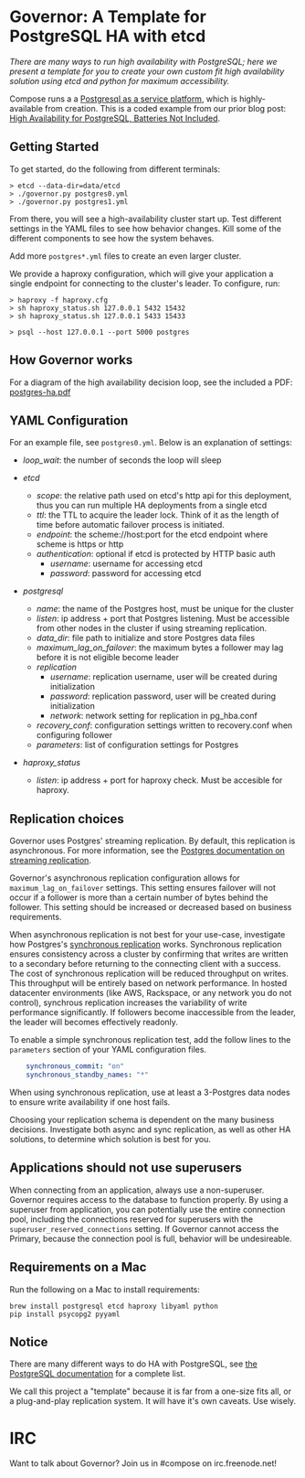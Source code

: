 # Governor: A Template for PostgreSQL HA with etcd

*There are many ways to run high availability with PostgreSQL; here we present a template for you to create your own custom fit high availability solution using etcd and python for maximum accessibility.*

Compose runs a a [Postgresql as a service platform](https://www.compose.io/postgresql), which is highly-available from creation.  This is a coded example from our prior blog post: [High Availability for PostgreSQL, Batteries Not Included](https://blog.compose.io/high-availability-for-postgresql-batteries-not-included/).

## Getting Started
To get started, do the following from different terminals:

```
> etcd --data-dir=data/etcd
> ./governor.py postgres0.yml
> ./governor.py postgres1.yml
```

From there, you will see a high-availability cluster start up. Test
different settings in the YAML files to see how behavior changes.  Kill
some of the different components to see how the system behaves.

Add more `postgres*.yml` files to create an even larger cluster.

We provide a haproxy configuration, which will give your application a single endpoint for connecting to the cluster's leader.  To configure, run:

```
> haproxy -f haproxy.cfg
> sh haproxy_status.sh 127.0.0.1 5432 15432
> sh haproxy_status.sh 127.0.0.1 5433 15433
```

```
> psql --host 127.0.0.1 --port 5000 postgres
```

## How Governor works

For a diagram of the high availability decision loop, see the included a PDF: [postgres-ha.pdf](https://github.com/compose/template-etcd-based-postgres-ha/blob/master/postgres-ha.pdf)

## YAML Configuration

For an example file, see `postgres0.yml`.  Below is an explanation of settings:

* *loop_wait*: the number of seconds the loop will sleep

* *etcd*
  * *scope*: the relative path used on etcd's http api for this deployment, thus you can run multiple HA deployments from a single etcd
  * *ttl*: the TTL to acquire the leader lock.  Think of it as the length of time before automatic failover process is initiated.
  * *endpoint*: the scheme://host:port for the etcd endpoint where scheme is https or http
  * *authentication*: optional if etcd is protected by HTTP basic auth
    * *username*: username for accessing etcd
    * *password*: password for accessing etcd

* *postgresql*
  * *name*: the name of the Postgres host, must be unique for the cluster
  * *listen*: ip address + port that Postgres listening. Must be accessible from other nodes in the cluster if using streaming replication.
  * *data_dir*: file path to initialize and store Postgres data files
  * *maximum_lag_on_failover*: the maximum bytes a follower may lag before it is not eligible become leader
  * *replication*
    * *username*: replication username, user will be created during initialization
    * *password*: replication password, user will be created during initialization
    * *network*: network setting for replication in pg_hba.conf
  * *recovery_conf*: configuration settings written to recovery.conf when configuring follower
  * *parameters*: list of configuration settings for Postgres

* *haproxy_status*
  * *listen*: ip address + port for haproxy check. Must be accesible for haproxy.

## Replication choices

Governor uses Postgres' streaming replication.  By default, this replication is asynchronous.  For more information, see the [Postgres documentation on streaming replication](http://www.postgresql.org/docs/current/static/warm-standby.html#STREAMING-REPLICATION). 

Governor's asynchronous replication configuration allows for `maximum_lag_on_failover` settings. This setting ensures failover will not occur if a follower is more than a certain number of bytes behind the follower.  This setting should be increased or decreased based on business requirements.

When asynchronous replication is not best for your use-case, investigate how Postgres's [synchronous replication](http://www.postgresql.org/docs/current/static/warm-standby.html#SYNCHRONOUS-REPLICATION) works.  Synchronous replication ensures consistency across a cluster by confirming that writes are written to a secondary before returning to the connecting client with a success.  The cost of synchronous replication will be reduced throughput on writes.  This throughput will be entirely based on network performance.  In hosted datacenter environments (like AWS, Rackspace, or any network you do not control), synchrous replication increases the variability of write performance significantly.  If followers become inaccessible from the leader, the leader will becomes effectively readonly.

To enable a simple synchronous replication test, add the follow lines to the `parameters` section of your YAML configuration files.

```YAML
    synchronous_commit: "on"
    synchronous_standby_names: "*"
```

When using synchronous replication, use at least a 3-Postgres data nodes to ensure write availability if one host fails.

Choosing your replication schema is dependent on the many business decisions.  Investigate both async and sync replication, as well as other HA solutions, to determine which solution is best for you.

## Applications should not use superusers

When connecting from an application, always use a non-superuser. Governor requires access to the database to function properly.  By using a superuser from application, you can potentially use the entire connection pool, including the connections reserved for superusers with the `superuser_reserved_connections` setting. If Governor cannot access the Primary, because the connection pool is full, behavior will be undesireable.

## Requirements on a Mac

Run the following on a Mac to install requirements:

```
brew install postgresql etcd haproxy libyaml python
pip install psycopg2 pyyaml
```

## Notice

There are many different ways to do HA with PostgreSQL, see [the
PostgreSQL documentation](https://wiki.postgresql.org/wiki/Replication,_Clustering,_and_Connection_Pooling) for a complete list.

We call this project a "template" because it is far from a one-size fits
all, or a plug-and-play replication system.  It will have it's own
caveats.  Use wisely.

IRC
=========
Want to talk about Governor? Join us in #compose on irc.freenode.net!
